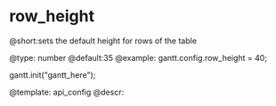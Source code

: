 row_height
=============
@short:sets the default height for rows of the table
	

@type: number
@default:35
@example:
gantt.config.row_height = 40;
 
gantt.init("gantt_here");

@template:	api_config
@descr:


